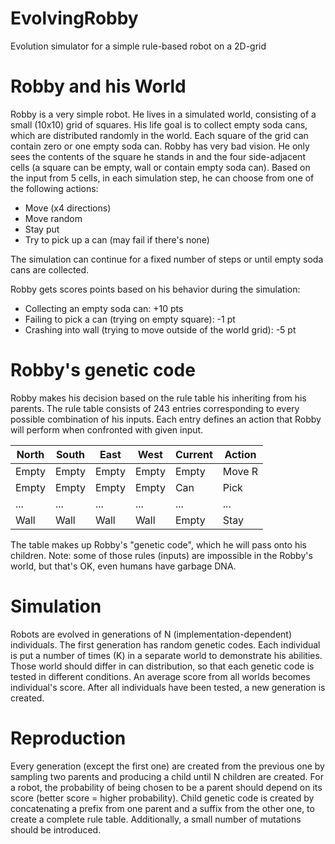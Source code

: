 # EvolvingRobby

Evolution simulator for a simple rule-based robot on a 2D-grid

# Robby and his World

Robby is a very simple robot. He lives in a simulated world, consisting of a small (10x10) grid of squares.
His life goal is to collect empty soda cans, which are distributed randomly in the world. Each square of the grid can contain zero or one empty soda can. Robby has very bad vision. He only sees the contents of the square he stands in and the four side-adjacent cells (a square can be empty, wall or contain empty soda can). Based on the input from 5 cells, in each simulation step, he can choose from one of the following actions:

- Move (x4 directions)
- Move random
- Stay put
- Try to pick up a can (may fail if there's none)

The simulation can continue for a fixed number of steps or until empty soda cans are collected.

Robby gets scores points based on his behavior during the simulation:
- Collecting an empty soda can: +10 pts
- Failing to pick a can (trying on empty square): -1 pt
- Crashing into wall (trying to move outside of the world grid): -5 pt

# Robby's genetic code

Robby makes his decision based on the rule table his inheriting from his parents.
The rule table consists of 243 entries corresponding to every possible combination of his inputs.
Each entry defines an action that Robby will perform when confronted with given input.

| North | South | East  | West  | Current | Action |
|-------|-------|-------|------ |---------|--------| 
| Empty | Empty | Empty | Empty | Empty   | Move R |
| Empty | Empty | Empty | Empty | Can     | Pick   |
| ...   | ...   | ...   | ...   | ...     | ...    |
| Wall  | Wall  | Wall  | Wall  | Empty   | Stay   |

The table makes up Robby's "genetic code", which he will pass onto his children.
Note: some of those rules (inputs) are impossible in the Robby's world, but that's OK, even humans have garbage DNA.

# Simulation

Robots are evolved in generations of N (implementation-dependent) individuals.
The first generation has random genetic codes.
Each individual is put a number of times (K) in a separate world to demonstrate his abilities.
Those world should differ in can distribution, so that each genetic code is tested in different conditions.
An average score from all worlds becomes individual's score. 
After all individuals have been tested, a new generation is created.

# Reproduction

Every generation (except the first one) are created from the previous one
by sampling two parents and producing a child until N children are created.
For a robot, the probability of being chosen to be a parent should depend on its score (better score = higher probability).
Child genetic code is created by concatenating a prefix from one parent and a suffix from the other one, to create a complete rule table.
Additionally, a small number of mutations should be introduced.

